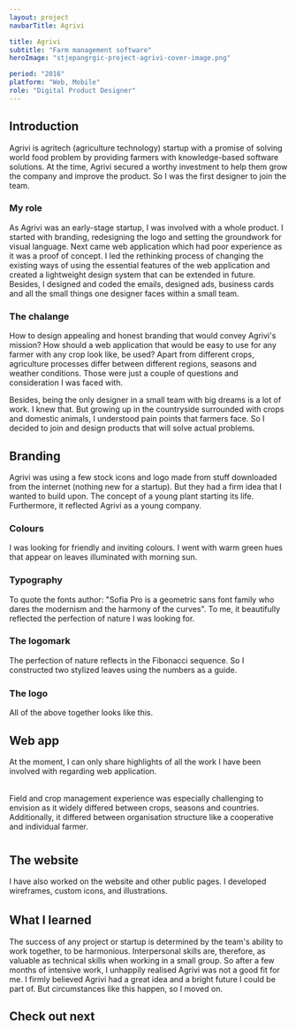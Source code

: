 ```yaml
---
layout: project
navbarTitle: Agrivi

title: Agrivi
subtitle: "Farm management software"
heroImage: "stjepangrgic-project-agrivi-cover-image.png"

period: "2016"
platform: "Web, Mobile"
role: "Digital Product Designer"
---
```


## Introduction
Agrivi is agritech (agriculture technology) startup with a promise of solving world food problem by providing farmers with knowledge-based software solutions. At the time, Agrivi secured a worthy investment to help them grow the company and improve the product. So I was the first designer to join the team.

### My role
As Agrivi was an early-stage startup, I was involved with a whole product. I started with branding, redesigning the logo and setting the groundwork for visual language. Next came web application which had poor experience as it was a proof of concept. I led the rethinking process of changing the existing ways of using the essential features of the web application and created a lightweight design system that can be extended in future. Besides, I designed and coded the emails, designed ads, business cards and all the small things one designer faces within a small team.

### The chalange
How to design appealing and honest branding that would convey Agrivi's mission? How should a web application that would be easy to use for any farmer with any crop look like, be used? Apart from different crops, agriculture processes differ between different regions, seasons and weather conditions. Those were just a couple of questions and consideration I was faced with.

Besides, being the only designer in a small team with big dreams is a lot of work. I knew that. But growing up in the countryside surrounded with crops and domestic animals, I understood pain points that farmers face. So I decided to join and design products that will solve actual problems. 

<div class="block g1-1 grid">

## Branding
Agrivi was using a few stock icons and logo made from stuff downloaded from the internet (nothing new for a startup). But they had a firm idea that I wanted to build upon. The concept of a young plant starting its life. Furthermore, it reflected Agrivi as a young company.

<figure class="g1-1">
  <simg name="stjepangrgic-project-agrivi-branding-idea.jpg" />
</figure> 
  
</div>

### Colours
I was looking for friendly and inviting colours. I went with warm green hues that appear on leaves illuminated with morning sun.

<figure class="g5-5">
  <simg name="stjepangrgic-project-agrivi-colors.png" />
</figure>

<!-- Typography -->
<!-- <figure class="gcs1 span12" style="margin: 0">
  <simg name="stjepangrgic-project-agrivi-typography.png" />
</figure>
<div class="gcs13 span10" style="align-self: end; padding-bottom: 3rem; padding-left: 2rem">
  <h3>Typography</h3>
  <p>To quote the fonts author: "Sofia Pro is a geometric sans font family who dares the modernism and the harmony of the curves". To me, it beautifully reflected the perfection of nature I was looking for.</p>
</div> -->
<div class="typography g1-1 grid">
  <div class="text">
    <h3>Typography</h3>
    <p>To quote the fonts author: "Sofia Pro is a geometric sans font family who dares the modernism and the harmony of the curves". To me, it beautifully reflected the perfection of nature I was looking for.</p>
  </div>
  <figure>
    <simg name="stjepangrgic-project-agrivi-typography.png" />
  </figure>
</div>


<div class="gcs4 span12" style="margin-bottom: 1.5rem">
  <h3>The logomark</h3>
  <p>The perfection of nature reflects in the Fibonacci sequence. So I constructed two stylized leaves using the numbers as a guide.</p>
</div>
<figure class="gcs4 span10">
  <simg name="stjepangrgic-project-agrivi-logomark-construction.png" />
</figure>
<figure class="gcs14 span10">
  <simg name="stjepangrgic-project-agrivi-logomark.png" />
</figure>

<!-- <div class="logomark gcs5 span20">

  <figure class="">
    <simg name="stjepangrgic-project-agrivi-logomark-construction.png" />
  </figure>
  <figure>
    <simg name="stjepangrgic-project-agrivi-logomark.png" />
  </figure>
</div> -->

### The logo
All of the above together looks like this.

<figure class="g1-1 mb8">
  <simg name="stjepangrgic-project-agrivi-logo-construction.png" />
</figure>
<figure class="g1-1 mb8">
  <simg name="stjepangrgic-project-agrivi-logo.png" />
</figure>
<figure class="gcs1 span12 mb8">
  <simg name="stjepangrgic-project-agrivi-logo-monochrome-light.png" />
</figure>
<figure class="gcs13 span12 mb8">
  <simg name="stjepangrgic-project-agrivi-logo-monochrome-dark.png" />
</figure>

<div class="block g1-1 grid" style="position: relative; z-index: 11">

## Web app
At the moment, I can only share highlights of all the work I have been involved with regarding web application.

<figure class="grid-width " style="margin-bottom: 2rem">
  <simg name="stjepangrgic-project-agrivi-webapp.png" />
</figure>

Field and crop management experience was especially challenging to envision as it widely differed between crops, seasons and countries. Additionally, it differed between organisation structure like a cooperative and individual farmer.

<figure class="grid-width" style="margin-top: 2.5rem">
  <simg name="stjepangrgic-project-agrivi-webapp-fields.png" />
</figure>

  
</div>

<div class="block reverse g1-1 grid">

## The website
I have also worked on the website and other public pages. I developed wireframes, custom icons, and illustrations.

<figure class="grid-width " style="margin-bottom: 2rem">
  <simg name="stjepangrgic-project-agrivi-website.jpg" />
</figure>
  
</div>


<div class="block g1-1 grid">

## What I learned
The success of any project or startup is determined by the team's ability to work together, to be harmonious. Interpersonal skills are, therefore, as valuable as technical skills when working in a small group. So after a few months of intensive work, I unhappily realised Agrivi was not a good fit for me.  I firmly believed Agrivi had a great idea and a bright future I could be part of. But circumstances like this happen, so I moved on.

## Check out next

<div class="grid-width next-project">
  <ProjectCard
    url="/work/vip-xmass-chat"
    title="Vip Xmas Chat"
    description="Promotional Chat App"
    bgImage="stjepangrgic-vip-chat-card-bgImage.jpg"
    projectImage="stjepangrgic-vip-chat-card-projectImage.png"
    textColor="#000"/>
</div>
  
</div>


<script>
import slink from '@/theme/components/slink.vue'
import simg from '@/theme/components/simg.vue'
import ProjectCard from '@/theme/components/ProjectCard.vue'
import ProjectHeroSection from '@/theme/components/ProjectHeroSection.vue'
import ProjectInfo from '@/theme/components/ProjectInfo.vue'
import PageHeader from '@/theme/components/PageHeader.vue'

export default {
  components: {
    slink,
    ProjectCard,
    simg,
    ProjectHeroSection,
    ProjectInfo,
    PageHeader
  }
}
</script>

<style lang="stylus">
.agrivi
  --hero-section-bg: #7F5A43
  --subtitle-color: #8E6948
  --content-bgc #F8F3F0
  .hero-image
    top: 3.375rem
    img
      box-shadow none
      max-width: 967px;
      width 100%
  figure
    display flex
  figure img
    border-radius: 1px;
  .block
    position relative
    margin-top 4rem
    z-index 2
    &:before
      content ""
      display block
      position absolute
      width 100vw
      left 50%
      transform translateX(-50%)
      height 700px
      /*border-top 2px solid #E6DFDC*/
      background-color #fff
      /*background: linear-gradient(180deg, #FAF8F7 0%, #FCFBFA 100%);*/
      background: linear-gradient(180deg, #ECE1DC 0%, rgba(#ECE1DC, 0) 100%);
      z-index -1
  .block.reverse:before
    transform translateX(-50%) rotate(180deg)
    top -700px 

  .typography
    margin-bottom 1rem
    figure
      grid-column 2 / span 12
      margin-bottom 0
    .text
      grid-column 14 / span 10
      align-self: end;
      margin-bottom: 3rem;
      padding-left: 2rem;
    @media screen and (max-width: 900px) {
      .text {
        margin-bottom: 0;
        padding: 0;
        grid-column: 4/-4;
      }
      figure {
        grid-column 2 / -2
      }
    }
  figure.mb8
    margin-bottom: 0.5rem;

  .credits
    a 
      text-decoration: underline;

  .shadow
    box-shadow: 0 12px 19px -8px rgba(44,29,22,0.15);
  .two-grid
    display: flex;
    flex-direction: row;
    img
      width: 50%;

</style>

